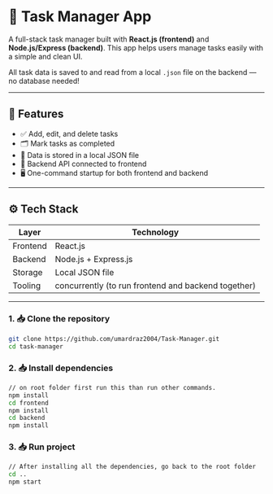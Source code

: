 # 📝 Task Manager App

A full-stack task manager built with **React.js (frontend)** and **Node.js/Express (backend)**. This app helps users manage tasks easily with a simple and clean UI.

All task data is saved to and read from a local `.json` file on the backend — no database needed!

---

## 📌 Features

- ✅ Add, edit, and delete tasks
- 🗂️ Mark tasks as completed
- 📄 Data is stored in a local JSON file
- 🔁 Backend API connected to frontend
- 🖥️ One-command startup for both frontend and backend

---

## ⚙️ Tech Stack

| Layer     | Technology           |
|-----------|----------------------|
| Frontend  | React.js             |
| Backend   | Node.js + Express.js |
| Storage   | Local JSON file      |
| Tooling   | concurrently (to run frontend and backend together)

---

### 1. 📥 Clone the repository
```bash
git clone https://github.com/umardraz2004/Task-Manager.git
cd task-manager
```

### 2. 📥 Install dependencies
```bash
// on root folder first run this than run other commands.
npm install
cd frontend
npm install
cd backend
npm install
```

### 3. 📥 Run project
```bash
// After installing all the dependencies, go back to the root folder
cd ..
npm start
```